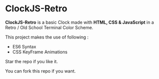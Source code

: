 # ClockJS-Retro

**ClockJS-Retro** is a basic Clock made with **HTML, CSS & JavaScript** in a Retro / Old School Terminal Color Scheme.

This project makes the use of following :

- ES6 Syntax
- CSS KeyFrame Animations

Star the repo if you like it.

You can fork this repo if you want.
